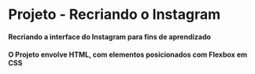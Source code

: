 # Projeto - Recriando o Instagram
#### Recriando a interface do Instagram para fins de aprendizado
#### O Projeto envolve HTML, com elementos posicionados com Flexbox em CSS 

